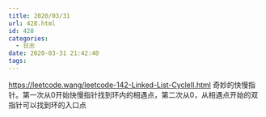 ```yaml
---
title: 2020/03/31
url: 428.html
id: 428
categories:
  - 日志
date: 2020-03-31 21:42:40
tags:
---
```


https://leetcode.wang/leetcode-142-Linked-List-CycleII.html 奇妙的快慢指针。第一次从0开始快慢指针找到环内的相遇点，第二次从0，从相遇点开始的双指针可以找到环的入口点